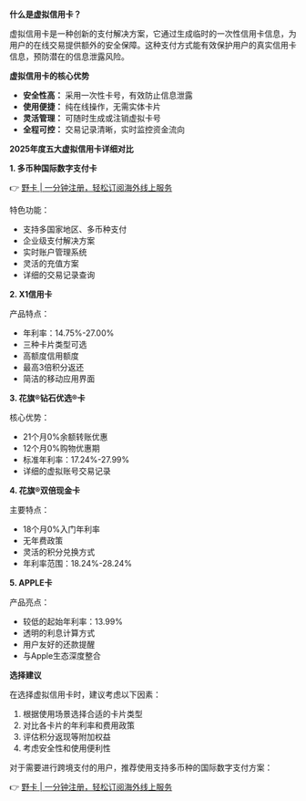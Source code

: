**什么是虚拟信用卡？**

虚拟信用卡是一种创新的支付解决方案，它通过生成临时的一次性信用卡信息，为用户的在线交易提供额外的安全保障。这种支付方式能有效保护用户的真实信用卡信息，预防潜在的信息泄露风险。

**虚拟信用卡的核心优势**

* **安全性高：** 采用一次性卡号，有效防止信息泄露
* **使用便捷：** 纯在线操作，无需实体卡片
* **灵活管理：** 可随时生成或注销虚拟卡号
* **全程可控：** 交易记录清晰，实时监控资金流向

**2025年度五大虚拟信用卡详细对比**

**1. 多币种国际数字支付卡**

👉 [野卡 | 一分钟注册，轻松订阅海外线上服务](https://bit.ly/bewildcard)

特色功能：
- 支持多国家地区、多币种支付
- 企业级支付解决方案
- 实时账户管理系统
- 灵活的充值方案
- 详细的交易记录查询

**2. X1信用卡**

产品特点：
- 年利率：14.75%-27.00%
- 三种卡片类型可选
- 高额度信用额度
- 最高3倍积分返还
- 简洁的移动应用界面

**3. 花旗®钻石优选®卡**

核心优势：
- 21个月0%余额转账优惠
- 12个月0%购物优惠期
- 标准年利率：17.24%-27.99%
- 详细的虚拟账号交易记录

**4. 花旗®双倍现金卡**

主要特点：
- 18个月0%入门年利率
- 无年费政策
- 灵活的积分兑换方式
- 年利率范围：18.24%-28.24%

**5. APPLE卡**

产品亮点：
- 较低的起始年利率：13.99%
- 透明的利息计算方式
- 用户友好的还款提醒
- 与Apple生态深度整合

**选择建议**

在选择虚拟信用卡时，建议考虑以下因素：
1. 根据使用场景选择合适的卡片类型
2. 对比各卡片的年利率和费用政策
3. 评估积分返现等附加权益
4. 考虑安全性和使用便利性

对于需要进行跨境支付的用户，推荐使用支持多币种的国际数字支付方案：

👉 [野卡 | 一分钟注册，轻松订阅海外线上服务](https://bit.ly/bewildcard)